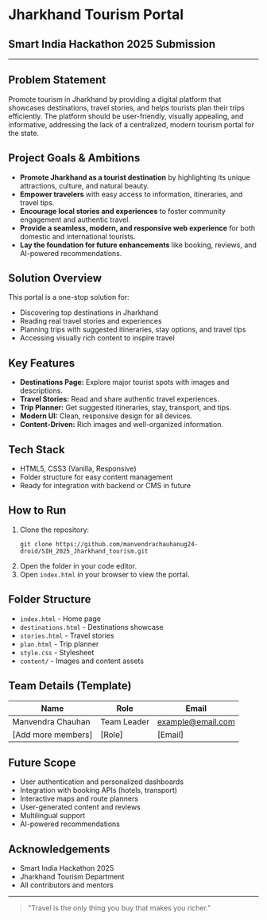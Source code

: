 # Jharkhand Tourism Portal

## Smart India Hackathon 2025 Submission

---

## Problem Statement

Promote tourism in Jharkhand by providing a digital platform that showcases destinations, travel stories, and helps tourists plan their trips efficiently. The platform should be user-friendly, visually appealing, and informative, addressing the lack of a centralized, modern tourism portal for the state.

## Project Goals & Ambitions

- **Promote Jharkhand as a tourist destination** by highlighting its unique attractions, culture, and natural beauty.
- **Empower travelers** with easy access to information, itineraries, and travel tips.
- **Encourage local stories and experiences** to foster community engagement and authentic travel.
- **Provide a seamless, modern, and responsive web experience** for both domestic and international tourists.
- **Lay the foundation for future enhancements** like booking, reviews, and AI-powered recommendations.

## Solution Overview

This portal is a one-stop solution for:
- Discovering top destinations in Jharkhand
- Reading real travel stories and experiences
- Planning trips with suggested itineraries, stay options, and travel tips
- Accessing visually rich content to inspire travel

## Key Features

- **Destinations Page:** Explore major tourist spots with images and descriptions.
- **Travel Stories:** Read and share authentic travel experiences.
- **Trip Planner:** Get suggested itineraries, stay, transport, and tips.
- **Modern UI:** Clean, responsive design for all devices.
- **Content-Driven:** Rich images and well-organized information.

## Tech Stack

- HTML5, CSS3 (Vanilla, Responsive)
- Folder structure for easy content management
- Ready for integration with backend or CMS in future

## How to Run

1. Clone the repository:
   ```
   git clone https://github.com/manvendrachauhanug24-droid/SIH_2025_Jharkhand_tourism.git
   ```
2. Open the folder in your code editor.
3. Open `index.html` in your browser to view the portal.

## Folder Structure

- `index.html` - Home page
- `destinations.html` - Destinations showcase
- `stories.html` - Travel stories
- `plan.html` - Trip planner
- `style.css` - Stylesheet
- `content/` - Images and content assets

## Team Details (Template)

| Name                | Role           | Email                |
|---------------------|----------------|----------------------|
| Manvendra Chauhan   | Team Leader    | example@email.com    |
| [Add more members]  | [Role]         | [Email]              |

## Future Scope

- User authentication and personalized dashboards
- Integration with booking APIs (hotels, transport)
- Interactive maps and route planners
- User-generated content and reviews
- Multilingual support
- AI-powered recommendations

## Acknowledgements

- Smart India Hackathon 2025
- Jharkhand Tourism Department
- All contributors and mentors

---

> "Travel is the only thing you buy that makes you richer."
